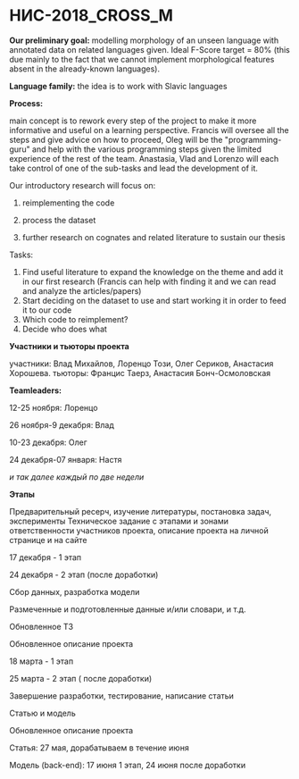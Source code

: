 # НИС-2018_CROSS_M

**Our preliminary goal:** modelling morphology of an unseen language with annotated data on related languages given. Ideal F-Score target = 80% (this due mainly to the fact that we cannot implement morphological features absent in the already-known languages).

**Language family:** the idea is to work with Slavic languages

**Process:** 

main concept is to rework every step of the project to make it more informative and useful on a learning perspective. Francis will oversee all the steps and give advice on how to proceed, Oleg will be the "programming-guru" and help with the various programming steps given the limited experience of the rest of the team. Anastasia, Vlad and Lorenzo will each take control of one of the sub-tasks and lead the development of it.

Our introductory research will focus on:

1) reimplementing the code

2) process the dataset

3) further research on cognates and related literature to sustain our thesis

Tasks:

1) Find useful literature to expand the knowledge on the theme and add it in our first research (Francis can help with finding it and we can read and analyze the articles/papers)
2) Start deciding on the dataset to use and start working it in order to feed it to our code 
3) Which code to reimplement?
4) Decide who does what

**Участники и тьюторы проекта**

участники: Влад Михaйлов, Лоренцо Този, Олег Сериков, Анастасия Хорошева.
тьюторы: Францис Таерз, Анастасия Бонч-Осмоловская

**Teamleaders:**

12-25 ноября: Лоренцо

26 ноября-9 декабря: Влад

10-23 декабря: Олег

24 декабря-07 января: Настя 

*и так далее каждый по две недели*

**Этапы**

Предварительный ресерч, изучение литературы, постановка задач, эксперименты
Техническое задание с этапами и зонами ответственности участников проекта, описание проекта на личной странице и на сайте

17 декабря  - 1 этап

24 декабря - 2 этап (после доработки)

Сбор данных, разработка модели

Размеченные и подготовленные данные и/или словари,  и т.д.

Обновленное ТЗ

Обновленное описание проекта

18 марта - 1 этап

25 марта - 2 этап ( после доработки)

Завершение разработки, тестирование, написание статьи

Статью и модель

Обновленное описание проекта

Статья: 27 мая, дорабатываем в течение июня

Модель (back-end): 17 июня 1 этап, 24 июня после доработки



